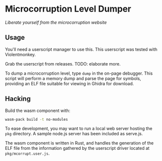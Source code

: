 # Microcorruption Level Dumper
_Liberate yourself from the microcorruption website_

## Usage
You'll need a userscript manager to use this. This userscript was tested with Violentmonkey.

Grab the userscript from releases. TODO: elaborate more.

To dump a microcorruption level, type `dump` in the on-page debugger.
This script will perform a memory dump and parse the page for symbols,
providing an ELF file suitable for viewing in Ghidra for download.

## Hacking
Build the wasm component with:
```sh
wasm-pack build -t no-modules
```

To ease development, you may want to run a local web server hosting
the `pkg` directory. A sample node.js server has been included as serve.js.

The wasm component is written in Rust, and handles the generation of the ELF
file from the information gathered by the userscript driver located
at `pkg/mcorrupt.user.js`.
